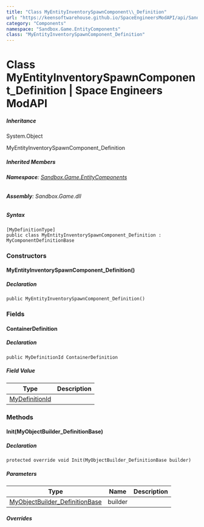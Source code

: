 ```yaml
---
title: "Class MyEntityInventorySpawnComponent\\_Definition"
url: "https://keensoftwarehouse.github.io/SpaceEngineersModAPI/api/Sandbox.Game.EntityComponents.MyEntityInventorySpawnComponent_Definition.html"
category: "Components"
namespace: "Sandbox.Game.EntityComponents"
class: "MyEntityInventorySpawnComponent_Definition"
---
```


# Class MyEntityInventorySpawnComponent\_Definition | Space Engineers ModAPI

##### Inheritance

System.Object

MyEntityInventorySpawnComponent\_Definition

##### Inherited Members

###### **Namespace**: [Sandbox.Game.EntityComponents](https://keensoftwarehouse.github.io/SpaceEngineersModAPI/api/Sandbox.Game.EntityComponents.html)

###### **Assembly**: Sandbox.Game.dll

##### Syntax

```
[MyDefinitionType]
public class MyEntityInventorySpawnComponent_Definition : MyComponentDefinitionBase
```

### Constructors

#### MyEntityInventorySpawnComponent\_Definition()

##### Declaration

```
public MyEntityInventorySpawnComponent_Definition()
```

### Fields

#### ContainerDefinition

##### Declaration

```
public MyDefinitionId ContainerDefinition
```

##### Field Value

| Type | Description |
| --- | --- |
| [MyDefinitionId](https://keensoftwarehouse.github.io/SpaceEngineersModAPI/api/VRage.Game.MyDefinitionId.html) |     |

### Methods

#### Init(MyObjectBuilder\_DefinitionBase)

##### Declaration

```
protected override void Init(MyObjectBuilder_DefinitionBase builder)
```

##### Parameters

| Type | Name | Description |
| --- | --- | --- |
| [MyObjectBuilder\_DefinitionBase](https://keensoftwarehouse.github.io/SpaceEngineersModAPI/api/VRage.Game.MyObjectBuilder_DefinitionBase.html) | builder |     |

##### Overrides